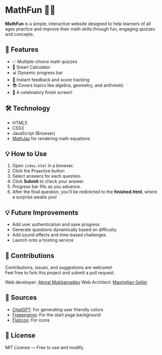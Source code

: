 # MathFun 📐✨

**MathFun** is a simple, interactive website designed to help learners of all ages practice and improve their math skills through fun, engaging quizzes and concepts.

## 🚀 Features

- ✅ Multiple-choice math quizzes
- 🧠 Smart Calculator
- 📊 Dynamic progress bar
- 🎯 Instant feedback and score tracking
- 📚 Covers topics like algebra, geometry, and arithmetic
- 🎉 A celebratory finish screen!

## 🛠️ Technology

- HTML5
- CSS3
- JavaScript (Browser)
- [MathJax](https://www.mathjax.org/) for rendering math equations

## 💡 How to Use

1. Open `index.html` in a browser.
2. Click the Praactive button
3. Select answers for each question.
4. Click **Submit** to check your answer.
5. Progress bar fills as you advance.
6. After the final question, you'll be redirected to the **finished.html**, where a surprise awaits you!

## 💡 Future Improvements

- Add user authentication and save progress
- Generate questions dynamically based on difficulty
- Add sound effects and time-based challenges
- Launch onto a hosting service

## 🤝 Contributions

Contributions, issues, and suggestions are welcome!  
Feel free to fork this project and submit a pull request.

Web developer: [Akmal Mukhamadiev](akmalm2@nycstudents.net)
Web Architect: [Maximilian Geller]()

## 📜 Sources

- [ChatGPT](https://chatgpt.com): For generating user friendly colors
- [Freepngimg](https://freepngimg.com/png/126062-blue-abstract-pic-texture-hq-image-free): For the start page background
- [Flaticon](https://www.flaticon.com): For icons 

## 🔑 License

MIT License — Free to use and modify.
  
